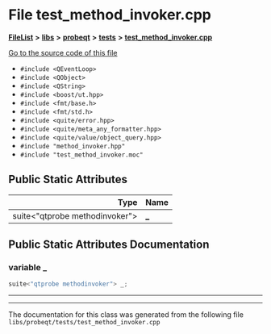 

# File test\_method\_invoker.cpp



[**FileList**](files.md) **>** [**libs**](dir_6719ab1f1f7655efc2fa43f7eb574fd1.md) **>** [**probeqt**](dir_22ab9f3959c1273824a5221c73ee839d.md) **>** [**tests**](dir_c1613d43beada98aaa8aaa25db1fb827.md) **>** [**test\_method\_invoker.cpp**](test__method__invoker_8cpp.md)

[Go to the source code of this file](test__method__invoker_8cpp_source.md)



* `#include <QEventLoop>`
* `#include <QObject>`
* `#include <QString>`
* `#include <boost/ut.hpp>`
* `#include <fmt/base.h>`
* `#include <fmt/std.h>`
* `#include <quite/error.hpp>`
* `#include <quite/meta_any_formatter.hpp>`
* `#include <quite/value/object_query.hpp>`
* `#include "method_invoker.hpp"`
* `#include "test_method_invoker.moc"`























## Public Static Attributes

| Type | Name |
| ---: | :--- |
|  suite&lt;"qtprobe methodinvoker"&gt; | [**\_**](#variable-_)  <br> |










































## Public Static Attributes Documentation




### variable \_ 

```C++
suite<"qtprobe methodinvoker"> _;
```




<hr>

------------------------------
The documentation for this class was generated from the following file `libs/probeqt/tests/test_method_invoker.cpp`

